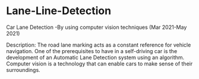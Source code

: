 # Lane-Line-Detection

Car Lane Detection -By using computer vision techniques (Mar 2021-May 2021) 

Description: The road lane marking acts as a constant reference for vehicle navigation. One of the prerequisites to have in a self-driving car is the development of an Automatic Lane Detection system using an algorithm. Computer vision is a technology that can enable cars to make sense of their surroundings. 
